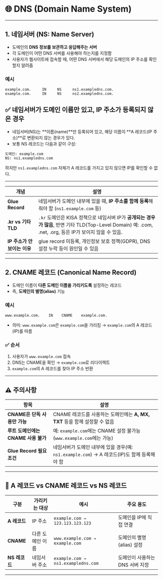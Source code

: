 # 🌐 DNS (Domain Name System)
---

## 1. 네임서버 (NS: Name Server)

* 도메인의 **DNS 정보를 보관하고 응답해주는 서버**
* 각 도메인이 어떤 DNS 서버를 사용해야 하는지를 지정함
* 사용자가 웹사이트에 접속할 때, 어떤 DNS 서버에서 해당 도메인의 IP 주소를 확인할지 알려줌

### 예시

```dns
example.com.     IN     NS     ns1.exampledns.com.
example.com.     IN     NS     ns2.exampledns.com.
```

## ✅ **네임서버가 도메인 이름만 있고, IP 주소가 등록되지 않은 경우**

* 네임서버(NS)는 \*\*이름(name)\*\*만 등록되어 있고, 해당 이름이 \*\*A 레코드(IP 주소)\*\*로 변환되지 않는 경우가 있다.
* 보통 NS 레코드는 다음과 같이 구성:

```
도메인: example.com
NS: ns1.exampledns.com
```

하지만 `ns1.exampledns.com` 자체가 A 레코드를 가지고 있지 않으면 IP를 확인할 수 없다.

---

| 개념                  | 설명                                                                                  |
| ------------------- | ----------------------------------------------------------------------------------- |
| **Glue Record**     | 네임서버가 도메인 내부에 있을 때, **IP 주소를 함께 등록**해줘야 함 (`ns1.example.com` 등)                     |
| **.kr vs 기타 TLD**   | `.kr` 도메인은 KISA 정책으로 네임서버 IP가 **공개되는 경우가 많음**, 반면 기타 TLD(Top-Level Domain) 예: .com, .net, .org, 등은 IP가 보이지 않을 수 있음.  |
| **IP 주소가 안 보이는 이유** | glue record 미등록, 개인정보 보호 정책(GDPR), DNS 설정 누락 등이 원인일 수 있음                            |

---

## 2. CNAME 레코드 (Canonical Name Record)

* 도메인 이름이 **다른 도메인 이름을 가리키도록** 설정하는 레코드
* 즉, **도메인의 별명(alias)** 기능

### 예시

```dns
www.example.com.    IN    CNAME    example.com.
```

* 의미: `www.example.com`은 `example.com`을 가리킴 → `example.com`의 A 레코드(IP)를 따름

### ✅ 순서

1. 사용자가 `www.example.com` 접속
2. DNS는 CNAME을 확인 → `example.com`로 리다이렉트
3. `example.com`의 A 레코드를 찾아 IP 주소 반환

---

## ⚠️ 주의사항 

| 항목                       | 설명                                                               |
| ------------------------ | ---------------------------------------------------------------- |
| **CNAME은 단독 사용만 가능**     | CNAME 레코드를 사용하는 도메인에는 **A, MX, TXT** 등을 함께 설정할 수 없음              |
| **루트 도메인에는 CNAME 사용 불가** | 예: `example.com`에는 CNAME 설정 불가능 (`www.example.com`에는 가능)         |
| **Glue Record 필요 조건**    | 네임서버가 도메인 내부에 있을 경우(예: `ns1.example.com`) → A 레코드(IP)도 함께 등록해야 함 |

---

## 🔄 A 레코드 vs CNAME 레코드 vs NS 레코드

| 구분         | 가리키는 대상   | 예시                                 | 주요 용도               |
| ---------- | --------- | ---------------------------------- | ------------------- |
| **A 레코드**  | IP 주소     | `example.com → 123.123.123.123`    | 도메인을 IP에 직접 연결      |
| **CNAME**  | 다른 도메인 이름 | `www.example.com → example.com`    | 도메인의 별명(alias) 설정   |
| **NS 레코드** | 네임서버 주소   | `example.com → ns1.exampledns.com` | 도메인이 사용하는 DNS 서버 지정 |

---


